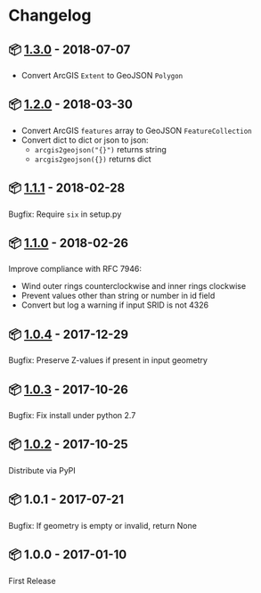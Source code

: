 # Changelog

## :package: [1.3.0](https://pypi.python.org/pypi/arcgis2geojson/1.3.0) - 2018-07-07

* Convert ArcGIS `Extent` to GeoJSON `Polygon`

## :package: [1.2.0](https://pypi.python.org/pypi/arcgis2geojson/1.2.0) - 2018-03-30

* Convert ArcGIS `features` array to GeoJSON `FeatureCollection`
* Convert dict to dict or json to json:
    * `arcgis2geojson("{}")` returns string
    * `arcgis2geojson({})` returns dict

## :package: [1.1.1](https://pypi.python.org/pypi/arcgis2geojson/1.1.1) - 2018-02-28

Bugfix: Require `six` in setup.py

## :package: [1.1.0](https://pypi.python.org/pypi/arcgis2geojson/1.1.0) - 2018-02-26

Improve compliance with RFC 7946:

* Wind outer rings counterclockwise and inner rings clockwise
* Prevent values other than string or number in id field
* Convert but log a warning if input SRID is not 4326

## :package: [1.0.4](https://pypi.python.org/pypi/arcgis2geojson/1.0.4) - 2017-12-29

Bugfix: Preserve Z-values if present in input geometry

## :package: [1.0.3](https://pypi.python.org/pypi/arcgis2geojson/1.0.3) - 2017-10-26

Bugfix: Fix install under python 2.7

## :package: [1.0.2](https://pypi.python.org/pypi/arcgis2geojson/1.0.2) - 2017-10-25

Distribute via PyPI

## :package: 1.0.1 - 2017-07-21

Bugfix: If geometry is empty or invalid, return None

## :package: 1.0.0 - 2017-01-10

First Release

